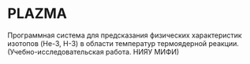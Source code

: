 # PLAZMA
Программная система для предсказания физических характеристик изотопов (He-3, H-3) в области температур термоядерной реакции. (Учебно-исследовательская работа. НИЯУ МИФИ)
